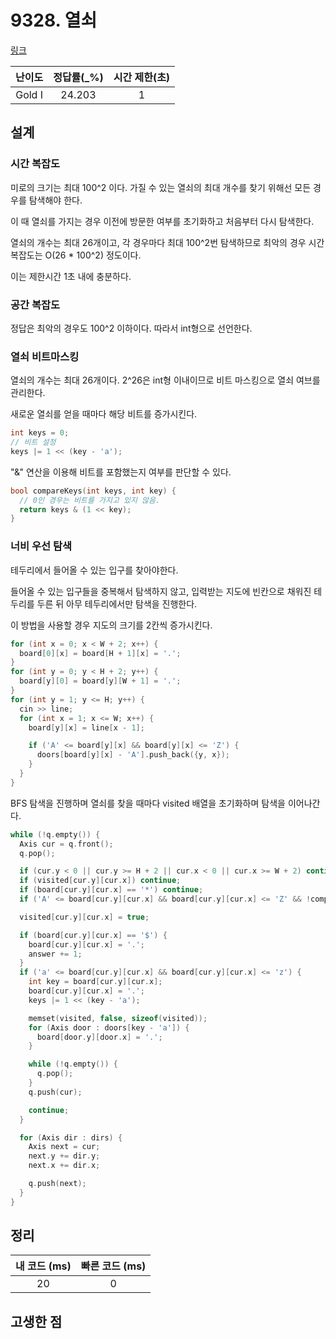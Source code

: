 # 9328. 열쇠

[링크](https://www.acmicpc.net/problem/9328)

| 난이도 | 정답률(\_%) | 시간 제한(초) |
| :----: | :---------: | :-----------: |
| Gold I |   24.203    |       1       |

## 설계

### 시간 복잡도

미로의 크기는 최대 100^2 이다. 가질 수 있는 열쇠의 최대 개수를 찾기 위해선 모든 경우를 탐색해야 한다.

이 때 열쇠를 가지는 경우 이전에 방문한 여부를 초기화하고 처음부터 다시 탐색한다.

열쇠의 개수는 최대 26개이고, 각 경우마다 최대 100^2번 탐색하므로 최악의 경우 시간 복잡도는 O(26 \* 100^2) 정도이다.

이는 제한시간 1초 내에 충분하다.

### 공간 복잡도

정답은 최악의 경우도 100^2 이하이다. 따라서 int형으로 선언한다.

### 열쇠 비트마스킹

열쇠의 개수는 최대 26개이다. 2^26은 int형 이내이므로 비트 마스킹으로 열쇠 여브를 관리한다.

새로운 열쇠를 얻을 때마다 해당 비트를 증가시킨다.

```cpp
int keys = 0;
// 비트 설정
keys |= 1 << (key - 'a');
```

"&" 연산을 이용해 비트를 포함했는지 여부를 판단할 수 있다.

```cpp
bool compareKeys(int keys, int key) {
  // 0인 경우는 비트를 가지고 있지 않음.
  return keys & (1 << key);
}
```

### 너비 우선 탐색

테두리에서 들어올 수 있는 입구를 찾아야한다.

들어올 수 있는 입구들을 중복해서 탐색하지 않고, 입력받는 지도에 빈칸으로 채워진 테두리를 두른 뒤 아무 테두리에서만 탐색을 진행한다.

이 방법을 사용할 경우 지도의 크기를 2칸씩 증가시킨다.

```cpp
for (int x = 0; x < W + 2; x++) {
  board[0][x] = board[H + 1][x] = '.';
}
for (int y = 0; y < H + 2; y++) {
  board[y][0] = board[y][W + 1] = '.';
}
for (int y = 1; y <= H; y++) {
  cin >> line;
  for (int x = 1; x <= W; x++) {
    board[y][x] = line[x - 1];

    if ('A' <= board[y][x] && board[y][x] <= 'Z') {
      doors[board[y][x] - 'A'].push_back({y, x});
    }
  }
}
```

BFS 탐색을 진행하며 열쇠를 찾을 때마다 visited 배열을 초기화하며 탐색을 이어나간다.

```cpp
while (!q.empty()) {
  Axis cur = q.front();
  q.pop();

  if (cur.y < 0 || cur.y >= H + 2 || cur.x < 0 || cur.x >= W + 2) continue;
  if (visited[cur.y][cur.x]) continue;
  if (board[cur.y][cur.x] == '*') continue;
  if ('A' <= board[cur.y][cur.x] && board[cur.y][cur.x] <= 'Z' && !compareKeys(keys, board[cur.y][cur.x] - 'A')) continue;

  visited[cur.y][cur.x] = true;

  if (board[cur.y][cur.x] == '$') {
    board[cur.y][cur.x] = '.';
    answer += 1;
  }
  if ('a' <= board[cur.y][cur.x] && board[cur.y][cur.x] <= 'z') {
    int key = board[cur.y][cur.x];
    board[cur.y][cur.x] = '.';
    keys |= 1 << (key - 'a');

    memset(visited, false, sizeof(visited));
    for (Axis door : doors[key - 'a']) {
      board[door.y][door.x] = '.';
    }

    while (!q.empty()) {
      q.pop();
    }
    q.push(cur);

    continue;
  }

  for (Axis dir : dirs) {
    Axis next = cur;
    next.y += dir.y;
    next.x += dir.x;

    q.push(next);
  }
}
```

## 정리

| 내 코드 (ms) | 빠른 코드 (ms) |
| :----------: | :------------: |
|      20      |       0        |

## 고생한 점

